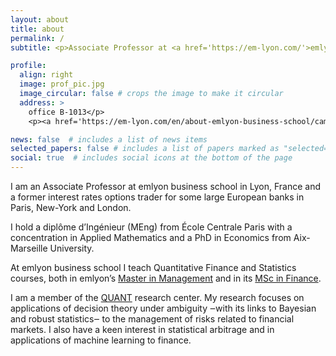 ```yaml
---
layout: about
title: about
permalink: /
subtitle: <p>Associate Professor at <a href='https://em-lyon.com/'>emlyon business school</a>. Head of the Quantitative Finance & Economics department.</p>

profile:
  align: right
  image: prof_pic.jpg
  image_circular: false # crops the image to make it circular
  address: >
    office B-1013</p>
    <p><a href='https://em-lyon.com/en/about-emlyon-business-school/campuses-and-learning-environments/our-campuses/lyon-ecully-campus'>Lyon-Ecully campus</a></p>

news: false  # includes a list of news items
selected_papers: false # includes a list of papers marked as "selected={true}"
social: true  # includes social icons at the bottom of the page
---
```


<p>I am an Associate Professor at emlyon business school in Lyon, France and a former interest rates options trader for some large European banks in Paris, New-York and London.</p>
<p>I hold a diplôme d’Ingénieur (MEng) from École Centrale Paris with a concentration in Applied Mathematics and a PhD in Economics from Aix-Marseille University.</p>
<p>At emlyon business school I teach Quantitative Finance and Statistics courses, both in emlyon’s <a href='https://masters.em-lyon.com/en/msc-in-management-grande-ecole'>Master in Management</a> and in its <a href='https://masters.em-lyon.com/en/msc-finance-en'>MSc in Finance</a>.</p>
<p>I am a member of the <a href='https://aim.em-lyon.com/quant/'>QUANT</a> research center. My research focuses on applications of decision theory under ambiguity ‒with its links to Bayesian and robust statistics‒ to the management of risks related to financial markets. I also have a keen interest in statistical arbitrage and in applications of machine learning to finance.</p>
